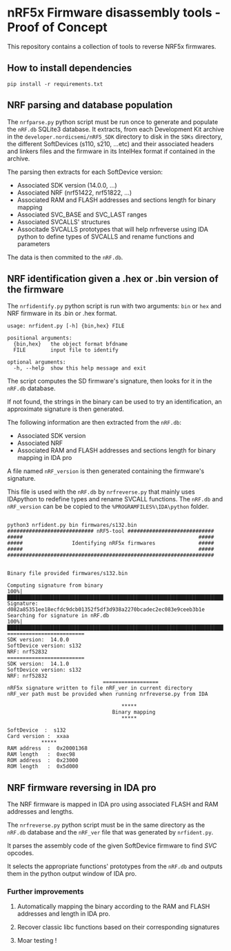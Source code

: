 # nRF5x Firmware disassembly tools - Proof of Concept #

This repository contains a collection of tools to reverse NRF5x firmwares.

## How to install dependencies ##

```
pip install -r requirements.txt 
```

## NRF parsing and database population ##

The `nrfparse.py` python script must be run once to generate and populate the `nRF.db` SQLite3 database.
It extracts, from each Development Kit archive in the `developer.nordicsemi/nRF5_SDK` directory to disk in the `SDKs` directory, the different SoftDevices (s110, s210, ...etc) and their associated headers and linkers files and the firmware in its IntelHex format if contained in the archive.

The parsing then extracts for each SoftDevice version:
- Associated SDK version (14.0.0, ...)
- Associated NRF (nrf51422, nrf51822, ...)
- Associated RAM and FLASH addresses and sections length for binary mapping 
- Associated SVC_BASE and SVC_LAST ranges
- Associated SVCALLS' structures
- Associtade SVCALLS prototypes that will help nrfreverse using IDA python to define types of SVCALLS and rename functions and parameters

The data is then commited to the `nRF.db`.

## NRF identification given a .hex or .bin version of the firmware ##

The `nrfidentify.py` python script is run with two arguments: `bin` or `hex` and NRF firmware in its .bin or .hex format.
```
usage: nrfident.py [-h] {bin,hex} FILE

positional arguments:
  {bin,hex}   the object format bfdname
  FILE        input file to identify

optional arguments:
  -h, --help  show this help message and exit
```

The script computes the SD firmware's signature, then looks for it in the `nRF.db` database.

If not found, the strings in the binary can be used to try an identification, an approximate 
signature is then generated.

The following information are then extracted from the `nRF.db`:
- Associated SDK version
- Associated NRF
- Associated RAM and FLASH addresses and sections length for binary mapping in IDA pro

A file named `nRF_version` is then generated containing the firmware's signature.

This file is used with the `nRF.db` by `nrfreverse.py` that mainly uses IDApython to redefine types and rename SVCALL functions.
The `nRF.db` and `nRF_version` can be be copied to the  `%PROGRAMFILES%\IDA\python` folder.

```

python3 nrfident.py bin firmwares/s132.bin
############################ nRF5-tool ############################ 
#####                                                         ##### 
#####                Identifying nRF5x firmwares              ##### 
#####                                                         ##### 
################################################################### 


Binary file provided firmwares/s132.bin

Computing signature from binary
100%|██████████████████████████████████████████████████████████████████████| 
Signature:  d082a85351ee18ecfdc9dcb01352f5df3d938a2270bcadec2ec083e9ceeb3b1e
Searching for signature in nRF.db
100%|██████████████████████████████████████████████████████████████████████| 
=========================
SDK version:  14.0.0
SoftDevice version: s132
NRF: nrf52832
=========================
SDK version:  14.1.0
SoftDevice version: s132
NRF: nrf52832
                               ==================
nRF5x signature written to file nRF_ver in current directory
nRF_ver path must be provided when running nrfreverse.py from IDA

                                     *****
                                  Binary mapping
                                     *****

SoftDevice  :  s132
Card version :  xxaa
           *****
RAM address  :  0x20001368
RAM length   :  0xec98
ROM address  :  0x23000
ROM length   :  0x5d000
```


## NRF firmware reversing in IDA pro ##

The NRF firmware is mapped in IDA pro using associated FLASH and RAM addresses and lengths.

The `nrfreverse.py` python script must be in the same directory as the `nRF.db` database and the `nRF_ver` 
file that was generated by `nrfident.py`.

It parses the assembly code of the given SoftDevice firmware to find *SVC* opcodes.

It selects the appropriate functions' prototypes from the `nRF.db` and outputs them in the python output window of IDA pro.

### Further improvements ###

1. Automatically mapping the binary according to the RAM and FLASH addresses and length in IDA pro.

2. Recover classic libc functions based on their corresponding signatures

3. Moar testing !
